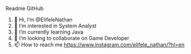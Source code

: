 Readme GitHub
1. 👋 Hi, I’m @ElifeleNathan
2. 👀 I’m interested in System Analyst
3. 🌱 I’m currently learning Java
4. 💞️ I’m looking to collaborate on Game Developer
5. 📫 How to reach me https://www.instagram.com/elifele_nathan/?hl=en


 
